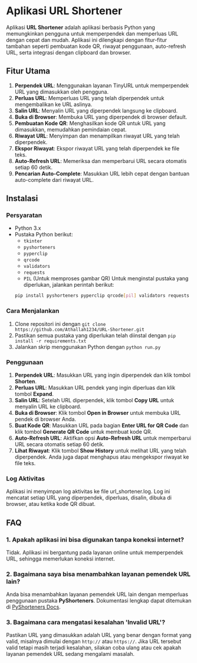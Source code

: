 # Aplikasi URL Shortener

Aplikasi **URL Shortener** adalah aplikasi berbasis Python yang memungkinkan pengguna untuk memperpendek dan memperluas URL dengan cepat dan mudah. Aplikasi ini dilengkapi dengan fitur-fitur tambahan seperti pembuatan kode QR, riwayat penggunaan, auto-refresh URL, serta integrasi dengan clipboard dan browser.

## Fitur Utama
1. **Perpendek URL**: Menggunakan layanan TinyURL untuk memperpendek URL yang dimasukkan oleh pengguna.
2. **Perluas URL**: Memperluas URL yang telah diperpendek untuk mengembalikan ke URL aslinya.
3. **Salin URL**: Menyalin URL yang diperpendek langsung ke clipboard.
4. **Buka di Browser**: Membuka URL yang diperpendek di browser default.
5. **Pembuatan Kode QR**: Menghasilkan kode QR untuk URL yang dimasukkan, memudahkan pemindaian cepat.
6. **Riwayat URL**: Menyimpan dan menampilkan riwayat URL yang telah diperpendek.
7. **Ekspor Riwayat**: Ekspor riwayat URL yang telah diperpendek ke file teks.
8. **Auto-Refresh URL**: Memeriksa dan memperbarui URL secara otomatis setiap 60 detik.
9. **Pencarian Auto-Complete**: Masukkan URL lebih cepat dengan bantuan auto-complete dari riwayat URL.

## Instalasi

### Persyaratan
- Python 3.x
- Pustaka Python berikut:
  - `tkinter`
  - `pyshorteners`
  - `pyperclip`
  - `qrcode`
  - `validators`
  - `requests`
  - `PIL` (Untuk memproses gambar QR)
Untuk menginstal pustaka yang diperlukan, jalankan perintah berikut:
  ```bash
  pip install pyshorteners pyperclip qrcode[pil] validators requests
  ```

### Cara Menjalankan
1. Clone repositori ini dengan ``git clone https://github.com/Athallah1234/URL-Shortener.git``
2. Pastikan semua pustaka yang diperlukan telah diinstal dengan ``pip install -r requirements.txt``
3. Jalankan skrip menggunakan Python dengan ``python run.py``

### Penggunaan
1. **Perpendek URL**: Masukkan URL yang ingin diperpendek dan klik tombol **Shorten**.
2. **Perluas URL**: Masukkan URL pendek yang ingin diperluas dan klik tombol **Expand**.
3. **Salin URL**: Setelah URL diperpendek, klik tombol **Copy URL** untuk menyalin URL ke clipboard.
4. **Buka di Browser**: Klik tombol **Open in Browser** untuk membuka URL pendek di browser Anda.
5. **Buat Kode QR**: Masukkan URL pada bagian **Enter URL for QR Code** dan klik tombol **Generate QR Code** untuk membuat kode QR.
6. **Auto-Refresh URL**: Aktifkan opsi **Auto-Refresh URL** untuk memperbarui URL secara otomatis setiap 60 detik.
7. **Lihat Riwayat**: Klik tombol **Show History** untuk melihat URL yang telah diperpendek. Anda juga dapat menghapus atau mengekspor riwayat ke file teks.

### Log Aktivitas
Aplikasi ini menyimpan log aktivitas ke file url_shortener.log. Log ini mencatat setiap URL yang diperpendek, diperluas, disalin, dibuka di browser, atau ketika kode QR dibuat.

## FAQ
### 1. Apakah aplikasi ini bisa digunakan tanpa koneksi internet?
Tidak. Aplikasi ini bergantung pada layanan online untuk memperpendek URL, sehingga memerlukan koneksi internet.
### 2. Bagaimana saya bisa menambahkan layanan pemendek URL lain?
Anda bisa menambahkan layanan pemendek URL lain dengan memperluas penggunaan pustaka **PyShorteners**. Dokumentasi lengkap dapat ditemukan di [PyShorteners Docs](https://pyshorteners.readthedocs.io/).
### 3. Bagaimana cara mengatasi kesalahan 'Invalid URL'?
Pastikan URL yang dimasukkan adalah URL yang benar dengan format yang valid, misalnya dimulai dengan `http://` atau `https://`. Jika URL tersebut valid tetapi masih terjadi kesalahan, silakan coba ulang atau cek apakah layanan pemendek URL sedang mengalami masalah.

